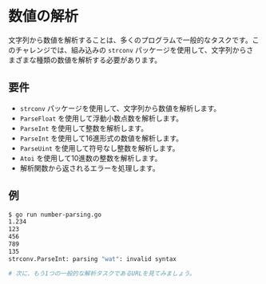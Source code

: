 # 数値の解析

文字列から数値を解析することは、多くのプログラムで一般的なタスクです。このチャレンジでは、組み込みの `strconv` パッケージを使用して、文字列からさまざまな種類の数値を解析する必要があります。

## 要件

- `strconv` パッケージを使用して、文字列から数値を解析します。
- `ParseFloat` を使用して浮動小数点数を解析します。
- `ParseInt` を使用して整数を解析します。
- `ParseInt` を使用して16進形式の数値を解析します。
- `ParseUint` を使用して符号なし整数を解析します。
- `Atoi` を使用して10進数の整数を解析します。
- 解析関数から返されるエラーを処理します。

## 例

```sh
$ go run number-parsing.go
1.234
123
456
789
135
strconv.ParseInt: parsing "wat": invalid syntax

# 次に、もう1つの一般的な解析タスクであるURLを見てみましょう。
```
